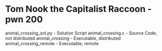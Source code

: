 # Tom Nook the Capitalist Raccoon - pwn 200

animal_crossing_sol.py - Solution Script
animal_crossing.c - Source Code, not distributed
animal_crossing - Executable, distributed
animal_crossing_remote - Executable, remote

